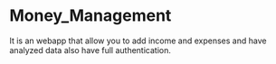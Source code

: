 # Money_Management
It is an webapp that allow you to add income and expenses and have analyzed data also have full authentication.
